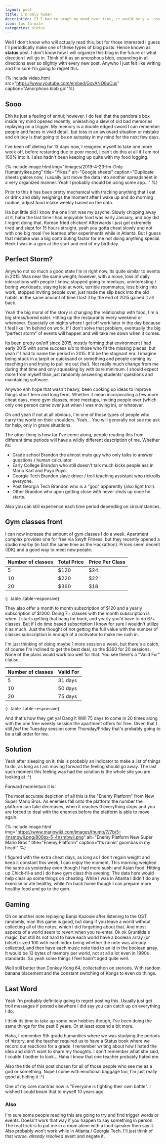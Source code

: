 ```yaml
---
layout: post
title: I'm only human
description: If I had to graph my mood over time, it would be y = -cos(x)
icon: fas fa-male
categories: status
---
```

Well I don't know who will actually read this, but for those interested I guess I'll periodically make one of these types of blog posts. Hence known as **status** post.
I don't know how I will organize this blog in the future or what direction I will go in.  Think of it as an amorphous blob, expanding in all directions ever so slightly with every new post.
Anywho I just felt like writing and I'm sure I'm going to regret this.

{% include video.html
            src="https://www.youtube.com/embed/GovANO8uCus"
            caption="Amorphous blob go!"%}

## Sooo
Ehh its just a feeling of ennui; however, I do feel that the pandora's box inside my mind opened recently, unleashing a slew of old bad memories replaying on a trigger.
My memory is a double edged sword I can remember people and faces in vivid detail, but toss in an awkward situation or mistake and oh boy is that going to be on autoplay in my mind for the next few days.

I've been off dieting for 13 days now, I resigned myself to take one more week off, before restarting due to poor mood, I can't do this at all if I am not 100% into it. I also hadn't been keeping up quite with my food logging.

{% include image.html
            img="/images/2019-4-23-Im-Only-Human/yikes.png"
            title="Yikes!"
            alt="Google sheets"
            caption="Duplicate sheets galore now, I usually just move the data into another spreadsheet in a very organized manner. Yeah I probably should be using some app..." %}

Prior to this it has been pretty mechanical with tracking anything that I eat or drink and daily weighings the moment after I wake up and do morning routine, adjust food intake weekly based on the data.

Ha but little did I know the one limit was my psyche. Slowly chipping away at it, haha the last time I had enjoyable food was early January, and boy did I regret doing that.
Korean fried chicken! Afterwards I just got extremely tired and slept for 15 hours straight, yeah you gotta cheat slowly and not with one big meal I've learned after experiments while in Atlanta.
But I guess that mistake was a big contributing factor for me not doing anything special. Heck I was in a gym at the start and end of my birthday.

## Perfect Storm?
Anywho not so much a good state I'm in right now, its quite similar to events in 2015. Was near the same weight; however, with a move, loss of daily interactions with people I know, stopped going to meetups,
uninteresting / boring workloads, staying late at work, terrible roommates, less biking into work, stopped inviting people over, just made me slip back into the old habits, in the same amount of time I lost it by the end of 2015 gained it all back.

Yeah the big moral of the story is changing the relationship with food, I'm a big stress/bored eater.  Hitting up the restaurants every weekend or whenever. Especially on nights where I get off work later in the day because I feel like I'm behind on work.
If I don't solve that problem, eventually the big "perfect storm" of events will happen and will take me down when it comes.

Its been pretty on/off since 2015, mostly forming that environment I had early 2015 with some success s/o to those who fit the missing pieces, but yeah if I had to name the period in 2015. It'd be the stagnant era.
I imagine being stuck in a tarpit or quicksand or something and people coming by reaching in and trying to pull me out (ha!). Not really much change from me during that time and only squeaking by with bare minimum.
I should expect more from myself than just randomly answering students' questions and maintaining software.

Anywho ehh hope that wasn't heavy, been cooking up ideas to improve things short term and long term. Whether it mean incorporating a few more cheat days, more gym classes, more meetups,
inviting people over (which only one person came over just when I was moving in), or whatever.

Oh and yeah if not at all obvious, I'm one of those types of people who carry the world on their shoulders. Yeah... You will generally not see me ask for help, only in grave situations.

The other thing is how far I've come along, people reading this from different time periods will have a wildly different description of me. Whether its:

* Grade school Brandon the almost mute guy who only talks to answer questions / human calculator.
* Early College Brandon who still doesn't talk much kicks people ass in Mario Kart and Puyo Puyo.
* Georgia Tech Brandon slave driver / troll teaching assistant who rickrolls everyone.
* Post Georgia Tech Brandon who is a "god" apparently (also light troll).
* Other Brandon who upon getting close with never shuts up once he starts.

Also you can still experience each time period depending on circumstances.

## Gym classes front

I can now increase the amount of gym classes I do a week. Apartment complex provides one for free via Swyft Fitness, but they recently opened a studio nearby (in fact the same time as the Hackathon).
Prices seem decent (IDK) and a good way to meet new people.

| Number of classes  | Total Price | Price Per Class |
|--------------------|-------------|-----------------|
| 5                  | $120        | $24             |
| 10                 | $220        | $22             |
| 20                 | $360        | $18             |
{: .table .table-responsive}

They also offer a month to month subscription of $120 and a yearly subscription of $1200. Doing 7+ classes with the month subscription is when it starts getting that bang for buck, and yearly you'd have to do 67+ classes.
But if I do time based subscription I know for sure I wouldn't utilize it as much. Just the thought of not getting the full value with the number of classes subscription is enough of a motivator to make me rush in.

I'm just thinking of doing maybe 1 more session a week, but there's a catch, of course I'm inclined to get the best deal, so the $360 for 20 sessions. None of the plans would work too well for that. You see there's a "Valid For" clause.

| Number of classes | Valid For |
|-------------------|-----------|
| 5                 | 31 days   |
| 10                | 50 days   |
| 20                | 75 days   |
{: .table .table-responsive}

And that's how they get ya! Dang it Will! 75 days to come in 20 times along with the one free weekly session the apartment offers for free. Given that I still *feel* the Tuesday session come Thursday/Friday that's probably going to be a tall order for me.

## Solution
Yeah after sleeping on it, this is probably an indicator to make a list of things to do, as long as I am moving forward the feeling should go away. The last such moment this feeling was had the solution is the whole site you are looking at :^)

Forward momentum it is!

The most accurate depiction of all this is the "Enemy Platform" from New Super Mario Bros.  As enemies fall onto the platform the number the platform can take decreases, when it reaches 0 everything stops and you are forced to deal with the enemies before the platform is able to move again.

{% include image.html
            img="https://www.mariowiki.com/images/thumb/7/7b/5-4nsmbwii.png/800px-5-4nsmbwii.png"
            alt="Enemy Platform New Super Mario Bros."
            title="Enemy Platform"
            caption="Its rainin' goombas in my head!" %}

I figured with the extra cheat days, as long as I don't regain weight and keep it constant this week, I can enjoy the moment. This morning weighed the same as yesterday even though I had more sushi and Asian food. Hitting up Chick-fil-a and I do have gym class this evening. The data here would help clear up some things on cheating.
While I was in Atlanta I didn't do any exercise or ate healthy, while I'm back home though I can prepare more healthy food and go to the gym.

## Gaming
Oh on another note replaying Banjo Kazooie after listening to the OST randomly, man this game is good, but dang if you leave a world without collecting all of the notes, which I did forgetting about that. And most aspects of a world seem to revert when you re-enter.
Ok ok Gruntilda's magic, but still its not hard to have each world have a boolean array (or bitset) sized 100 with each index being whether the note was already collected, and then have each music note tied to an id in the boolean array.
It would be 13 bytes of memory per world, not at all a lot even in 1990s standards. So yeah some things I feel hadn't aged quite well.

Well still better than Donkey Kong 64, collectathon on steriods. With random banana placement and the constant switching of Kongs to even do things.

## Last Word
Yeah I'm probably definitely going to regret posting this. Usually just get troll messages if posted elsewhere I did say you can catch up on everything I do.

I think its time to take up some new hobbies though, I've been doing the same things for the past 6 years. Or at least expand a bit more.

Haha, I remember 9th grade humanities where we was studying the periods of history, and the teacher required us to have a Status book where we record our reactions for a grade.
I remember writing about how I hated the idea and didn't want to share my thoughts. I don't remember what she said, I couldn't bother to look... Haha I know that one teacher probably hated me.

Also the title of this post chosen for all of those people who see me as a god or something. Nope I come with emotional baggage too, I'm just really good at hiding it :^)

One of my core mantras now is "Everyone is fighting their own battle". I wished I could beam that to myself 10 years ago.

### Also

I'm sure some people reading this are going to try and find trigger words or events. Doesn't work that way if you happen to say something in person. The real trick is to put me in a room alone with a loud speaker then say it.
Also probably won't work while in Atlanta / Georgia Tech. I'll just think of that *worse, already resolved* event and negate it.
